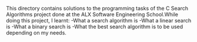 This directory contains solutions to the programming tasks of the C Search Algorithms project done at the ALX Software Engineering School.While doing this project, I learnt:
-What a search algorithm is
-What a linear search is
-What a binary search is
-What the best search algorithm is to be used depending on my needs.
